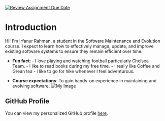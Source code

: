 [![Review Assignment Due Date](https://classroom.github.com/assets/deadline-readme-button-22041afd0340ce965d47ae6ef1cefeee28c7c493a6346c4f15d667ab976d596c.svg)](https://classroom.github.com/a/O-1AGqKT)

# Introduction
Hi! I'm Irfanur Rahman, a student in the Software Maintenance
and Evolution course.
 I expect to learn how to effectively manage, update, and improve existing software systems to ensure they remain efficient over time.
- **Fun fact**: - I love playing and watching football particularly Chelsea Team.
                - I like to read books during my free time.
                - I really like Coffee and Grean tea
                - I like to go for hike whenever I feel adventurous.
                 
- **Course expectations**: To gain hands-on experience in
maintaining and evolving software.
![My Image](image.jpg) <!-- Link to the uploaded image -->
## GitHub Profile
You can view my personalized GitHub profile
[here](https://github.com/Irfan057/Irfan057).





